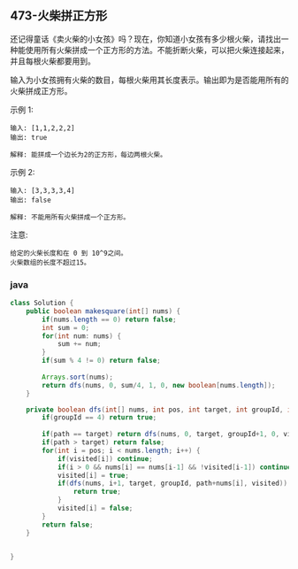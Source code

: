 ## 473-火柴拼正方形
还记得童话《卖火柴的小女孩》吗？现在，你知道小女孩有多少根火柴，请找出一种能使用所有火柴拼成一个正方形的方法。不能折断火柴，可以把火柴连接起来，并且每根火柴都要用到。

输入为小女孩拥有火柴的数目，每根火柴用其长度表示。输出即为是否能用所有的火柴拼成正方形。

示例 1:
```
输入: [1,1,2,2,2]
输出: true

解释: 能拼成一个边长为2的正方形，每边两根火柴。
```

示例 2:
```
输入: [3,3,3,3,4]
输出: false

解释: 不能用所有火柴拼成一个正方形。
```

注意:
```
给定的火柴长度和在 0 到 10^9之间。
火柴数组的长度不超过15。
```

### java
```java
class Solution {
    public boolean makesquare(int[] nums) {
        if(nums.length == 0) return false;
        int sum = 0;
        for(int num: nums) {
            sum += num;
        }
        if(sum % 4 != 0) return false;
        
        Arrays.sort(nums);
        return dfs(nums, 0, sum/4, 1, 0, new boolean[nums.length]);
    }

    private boolean dfs(int[] nums, int pos, int target, int groupId, int path, boolean[] visited) {
        if(groupId == 4) return true;
        
        if(path == target) return dfs(nums, 0, target, groupId+1, 0, visited);
        if(path > target) return false;
        for(int i = pos; i < nums.length; i++) {
            if(visited[i]) continue;
            if(i > 0 && nums[i] == nums[i-1] && !visited[i-1]) continue;
            visited[i] = true;
            if(dfs(nums, i+1, target, groupId, path+nums[i], visited)) {
                return true;
            }
            visited[i] = false;
        }
        return false;
    }
    

}
```